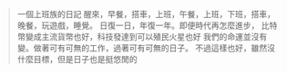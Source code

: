 >一個上班族的日記
>醒來，早餐，搭車，上班，午餐，上班，下班，搭車，晚餐，玩遊戲，睡覺。
日復一日，年復一年。即便時代再怎麼進步，
比特幣變成主流貨幣也好，科技發達到可以殖民火星也好
我們的命運並沒有變。做著可有可無的工作，過著可有可無的日子。
不過這樣也好，雖然沒什麼目標，但是日子也是挺悠閒的

